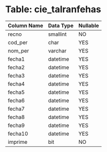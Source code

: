 # Table: cie_talranfehas

| Column Name | Data Type | Nullable |
|-------------|-----------|----------|
| recno | smallint | NO |
| cod_per | char | YES |
| nom_per | varchar | YES |
| fecha1 | datetime | YES |
| fecha2 | datetime | YES |
| fecha3 | datetime | YES |
| fecha4 | datetime | YES |
| fecha5 | datetime | YES |
| fecha6 | datetime | YES |
| fecha7 | datetime | YES |
| fecha8 | datetime | YES |
| fecha9 | datetime | YES |
| fecha10 | datetime | YES |
| imprime | bit | NO |
